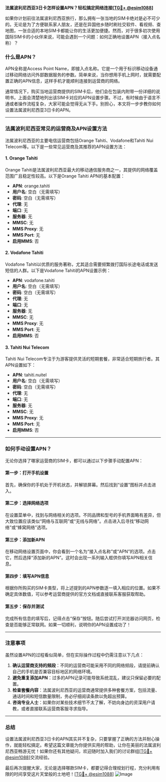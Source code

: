 **法属波利尼西亚3日卡怎样设置APN？轻松搞定网络连接[[TG💪+ @esim1088](https://t.me/s/esim1088)]**

如果你计划前往法属波利尼西亚旅行，那么拥有一张当地的SIM卡绝对是必不可少的。无论是为了方便联系家人朋友，还是在异国他乡随时刷社交软件、看视频、查地图，一张合适的本地SIM卡都能让你的生活更加便捷。然而，对于很多初次使用国际SIM卡的小伙伴来说，可能会遇到一个问题：如何正确地设置APN（接入点名称）？

### 什么是APN？

APN全称是Access Point Name，即接入点名称。它是一个用于标识移动设备通过移动网络访问外部数据服务的参数。简单来说，当你想用手机上网时，就需要配置正确的APN信息，这样手机才能顺利连接到运营商的网络。

通常情况下，购买当地运营商提供的SIM卡后，他们会在包装内附带一份详细的说明书，上面会清楚地列出该SIM卡对应的APN设置步骤。不过，有时候由于语言不通或者操作流程复杂，大家可能会觉得无从下手。别担心，本文将一步步教你如何设置法属波利尼西亚3日卡的APN。

---

### 法属波利尼西亚常见的运营商及APN设置方法

法属波利尼西亚的主要电信运营商包括Orange Tahiti、Vodafone和Tahiti Nui Telecom等。以下是一些常见运营商及其推荐的APN设置方法：

#### 1. Orange Tahiti
Orange Tahiti是法属波利尼西亚最大的移动通信服务商之一，其提供的网络覆盖范围广且稳定性较高。以下是Orange Tahiti APN的基本配置：
- **APN**: orange.tahiti
- **用户名**: 空白（无需填写）
- **密码**: 空白（无需填写）
- **代理**: 无
- **端口**: 无
- **服务器**: 无
- **MMSC**: 无
- **MMS Proxy**: 无
- **MMS Port**: 无
- **启用MMS**: 否

#### 2. Vodafone Tahiti
Vodafone Tahiti以优质的服务著称，尤其适合需要频繁拨打国际长途电话或发送短信的人群。以下是Vodafone Tahiti的APN设置示例：
- **APN**: vodafone.tahiti
- **用户名**: 空白（无需填写）
- **密码**: 空白（无需填写）
- **代理**: 无
- **端口**: 无
- **服务器**: 无
- **MMSC**: 无
- **MMS Proxy**: 无
- **MMS Port**: 无
- **启用MMS**: 否

#### 3. Tahiti Nui Telecom
Tahiti Nui Telecom专注于为游客提供灵活的短期套餐，非常适合短期旅行者。其APN设置如下：
- **APN**: tahiti.nuitel
- **用户名**: 空白（无需填写）
- **密码**: 空白（无需填写）
- **代理**: 无
- **端口**: 无
- **服务器**: 无
- **MMSC**: 无
- **MMS Proxy**: 无
- **MMS Port**: 无
- **启用MMS**: 否

---

### 如何手动设置APN？

无论你选择了哪家运营商的SIM卡，都可以通过以下步骤手动配置APN：

#### 第一步：打开手机设置
首先，确保你的手机处于开机状态，并解锁屏幕。然后找到“设置”图标并点击进入。

#### 第二步：选择网络选项
在设置菜单中，找到与网络相关的选项。不同品牌和型号的手机界面略有差异，但大致位置应该类似“网络与互联网”或“无线与网络”。点击进入后寻找“移动网络”或“蜂窝网络”选项。

#### 第三步：添加新APN
在移动网络设置页面中，你会看到一个名为“接入点名称”或“APN”的选项。点击它，然后选择“添加新的APN”。这时会出现一系列输入框供你填写APN相关信息。

#### 第四步：填写APN信息
根据你所购买的SIM卡类型，将上述提到的APN参数逐一填入相应的位置。如果不确定具体数值，可以参考运营商提供的官方文档或直接联系客服获取帮助。

#### 第五步：保存并测试
完成所有信息的填写后，记得点击“保存”按钮。随后尝试打开浏览器访问网页，检查是否能够正常联网。如果一切顺利，说明你的APN设置成功了！

---

### 注意事项

虽然设置APN的过程看似简单，但在实际操作过程中仍需注意以下几点：
1. **确认运营商支持的频段**：不同的运营商可能采用不同的网络频段，请提前确认自己的手机是否兼容目标地区的网络环境。
2. **避免重复添加APN**：过多的APN记录可能导致系统混乱，建议只保留必要的配置。
3. **检查套餐内容**：法属波利尼西亚的运营商通常提供多种套餐方案，包括流量、通话时间和短信数量限制，务必仔细阅读条款以免超出预算。
4. **咨询专业人士**：如果你对某些技术细节不太了解，不妨向身边的资深用户请教，或者直接联系运营商客服寻求指导。

---

### 总结

设置法属波利尼西亚3日卡的APN其实并不复杂，只要掌握了正确的方法并耐心操作，就能轻松搞定。希望这篇文章能为你提供实用的帮助，让你在美丽的法属波利尼西亚畅游无忧！如果你还有其他疑问，欢迎随时加入我们的讨论群组[[TG💪+ @esim1088](https://t.me/s/esim1088)]交流经验。

最后再次提醒大家，无论是选择哪款SIM卡，都要记得合理规划行程，充分利用有限的时间享受这片天堂般的土地吧！[[TG💪+ @esim1088](https://t.me/s/esim1088)] ![Image](https://i.postimg.cc/4NQfJmqS/Snipaste-2025-05-13-00-14-12.png)